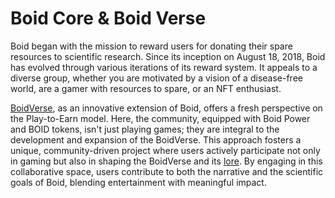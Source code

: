 # Boid Core & Boid Verse
Boid began with the mission to reward users for donating their spare resources to scientific research. Since its inception on August 18, 2018, Boid has evolved through various iterations of its reward system. It appeals to a diverse group, whether you are motivated by a vision of a disease-free world, are a gamer with resources to spare, or an NFT enthusiast.

[BoidVerse](https://universe.boid.com/), as an innovative extension of Boid, offers a fresh perspective on the Play-to-Earn model. Here, the community, equipped with Boid Power and BOID tokens, isn't just playing games; they are integral to the development and expansion of the BoidVerse. This approach fosters a unique, community-driven project where users actively participate not only in gaming but also in shaping the BoidVerse and its [lore](https://lore.boid.com/). By engaging in this collaborative space, users contribute to both the narrative and the scientific goals of Boid, blending entertainment with meaningful impact.
